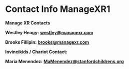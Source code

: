 # Contact Info ManageXR1

**Manage XR Contacts**

**Westley Heagy:** [**westley@managexr.com**](mailto:westley@managexr.com)

**Brooks Fillipin:** [**brooks@managexr.com**](mailto:\<brooks@managexr.com)

**Invincikids / Chariot Contact:**

**Maria Menendez:** [**MaMenendez@stanfordchildrens.org**](mailto:MaMenendez@stanfordchildrens.org)
